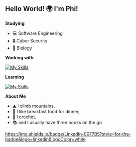## Hello World! 🌍 I'm Phi!

**Studying**
- 💻 Software Engineering
- 🔒 Cyber Security 
- 🔬 Biology

**Working with**

[![My Skills](https://skillicons.dev/icons?i=github,pycharm,py,mysql)](https://skillicons.dev)

**Learning**

[![My Skills](https://skillicons.dev/icons?i=kali,cpp,flask)](https://skillicons.dev)

**About Me**
- ⛰️ I climb mountains,
- 🥞 I like breakfast food for dinner,
- 🧶 I crochet,
- 📚 and I usually have three books on the go

https://img.shields.io/badge/LinkedIn-0077B5?style=for-the-badge&logo=linkedin&logoColor=white
